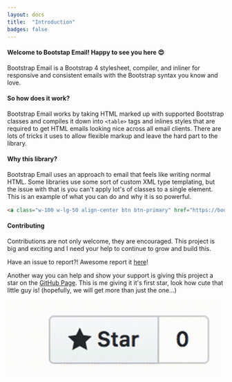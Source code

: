 ```yaml
---
layout: docs
title:  "Introduction"
badges: false
---
```

#### Welcome to Bootstap Email! Happy to see you here 😍
Bootstrap Email is a Bootstrap 4 stylesheet, compiler, and inliner for responsive and consistent emails with the Bootstrap syntax you know and love.

#### So how does it work?
Bootstrap Email works by taking HTML marked up with supported Bootstrap classes and compiles it down into `<table>` tags and inlines styles that are required to get HTML emails looking nice across all email clients. There are lots of tricks it uses to allow flexible markup and leave the hard part to the library.

#### Why this library?
Bootstrap Email uses an approach to email that feels like writing normal HTML. Some libraries use some sort of custom XML type templating, but the issue with that is you can't apply lot's of classes to a single element. This is an example of what you can do and why it is so powerful.

```html
<a class="w-100 w-lg-50 align-center btn btn-primary" href="https://bootstrapemail.com">Tada</a>
```

#### Contributing
Contributions are not only welcome, they are encouraged. This project is big and exciting and I need your help to continue to grow and build this.

Have an issue to report?! Awesome report it [here](https://github.com/bootstrap-email/bootstrap-email/issues)!

Another way you can help and show your support is giving this project a star on the [GitHub Page](https://github.com/bootstrap-email/bootstrap-email). This is me giving it it's first star, look how cute that little guy is! (hopefully, we will get more than just the one...)

<a href="https://github.com/bootstrap-email/bootstrap-email" class="w-25 mx-auto d-block">
  <img src="/img/gifs/star.gif" class="w-100" />
</a>
